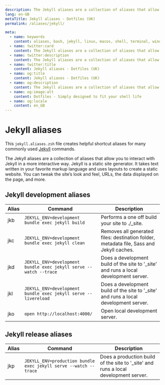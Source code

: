 ```yaml
---
description: The Jekyll aliases are a collection of aliases that allow you to interact with Jekyll in a more interactive way. Jekyll is a static site generator. It takes text written in your favorite markup language and uses layouts to create a static website.
lang: en-GB
metaTitle: Jekyll aliases - Dotfiles (UK)
permalink: /aliases/jekyll/

meta:
  - name: keywords
    content: aliases, bash, jekyll, linux, macos, shell, terminal, windows
  - name: twitter:card
    content: The Jekyll aliases are a collection of aliases that allow you to interact with Jekyll in a more interactive way. Jekyll is a static site generator. It takes text written in your favorite markup language and uses layouts to create a static website.
  - name: twitter:description
    content: The Jekyll aliases are a collection of aliases that allow you to interact with Jekyll in a more interactive way. Jekyll is a static site generator. It takes text written in your favorite markup language and uses layouts to create a static website.
  - name: twitter:title
    content: Jekyll aliases - Dotfiles (UK)
  - name: og:title
    content: Jekyll aliases - Dotfiles (UK)
  - name: og:description
    content: The Jekyll aliases are a collection of aliases that allow you to interact with Jekyll in a more interactive way. Jekyll is a static site generator. It takes text written in your favorite markup language and uses layouts to create a static website.
  - name: og:image:alt
    content: Dotfiles - Simply designed to fit your shell life
  - name: og:locale
    content: en_GB
---
```


# Jekyll aliases

This `jekyll.aliases.zsh` file creates helpful shortcut aliases for many
commonly used [Jekyll](https://jekyllrb.com/) commands.

The Jekyll aliases are a collection of aliases that allow you to interact with
Jekyll in a more interactive way. Jekyll is a static site generator. It takes
text written in your favorite markup language and uses layouts to create a
static website. You can tweak the site’s look and feel, URLs, the data displayed
on the page, and more.

## Jekyll development aliases

| Alias | Command | Description |
| ----- | ----- | ----- |
| jkb | `JEKYLL_ENV=development bundle exec jekyll build` | Performs a one off build your site to ./_site. |
| jkc | `JEKYLL_ENV=development bundle exec jekyll clean` | Removes all generated files: destination folder, metadata file, Sass and Jekyll caches. |
| jkd | `JEKYLL_ENV=development bundle exec jekyll serve --watch --trace` | Does a development build of the site to '_site' and runs a local development server. |
| jkl | `JEKYLL_ENV=development bundle exec jekyll serve --livereload` | Does a development build of the site to '_site' and runs a local development server. |
| jko | `open http://localhost:4000/` | Open local development server. |

## Jekyll release aliases

| Alias | Command | Description |
| ----- | ----- | ----- |
| jkp | `JEKYLL_ENV=production bundle exec jekyll serve --watch --trace` | Does a production build of the site to '_site' and runs a local development server.|
